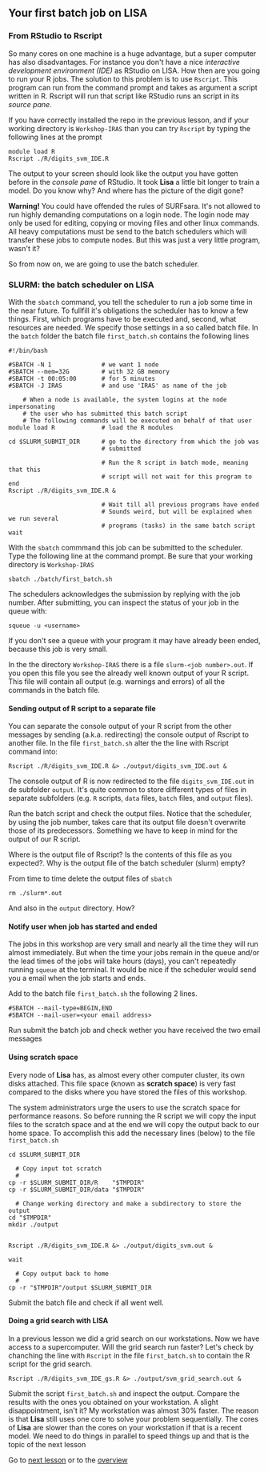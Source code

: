 ## Your first batch job on LISA

### From RStudio to Rscript

So many cores on one machine is a huge advantage, but a super computer has also disadvantages.
For instance you don't have a nice _interactive development environment (IDE)_ as RStudio on LISA. How then are you going to run your R jobs. The solution to this problem is to use `Rscript`.
This program can run from the command prompt and takes as argument a script written in R. Rscript will run that script like RStudio runs an script in its _source pane_.

If you have correctly installed the repo in the previous lesson, and if your working directory is `Workshop-IRAS` than you can try `Rscript` by typing the following lines at the prompt

```
module load R
Rscript ./R/digits_svm_IDE.R
```

The output to your screen should look like the output you have gotten before in the _console pane_ of RStudio. It took **Lisa** a little bit longer to train a model. Do you know why? And where has the picture of the digit gone?

**Warning!** You could have offended the rules of SURFsara. It's not allowed to run highly demanding computations on a login node. The login node may only be used for editing, copying or moving files and other linux commands. All heavy computations must be send to the batch schedulers which will transfer these jobs to compute nodes. But this was just a very little program, wasn't it?

So from now on, we are going to use the batch scheduler. 

### SLURM: the batch scheduler on LISA

With the `sbatch` command, you tell the scheduler to run a job some time in the near future. To fullfill it's obligations the scheduler has to know a few things. First, which programs have to be executed and, second, what resources are needed. We specify those settings in a so called batch file. In the `batch` folder the batch file `first_batch.sh` contains the following lines

```
#!/bin/bash           
                    
#SBATCH -N 1              # we want 1 node
#SBATCH --mem=32G         # with 32 GB memory
#SBATCH -t 00:05:00       # for 5 minutes
#SBATCH -J IRAS           # and use 'IRAS' as name of the job

    # When a node is available, the system logins at the node impersonating
    # the user who has submitted this batch script
    # The following commands will be executed on behalf of that user
module load R             # load the R modules

cd $SLURM_SUBMIT_DIR      # go to the directory from which the job was
                          # submitted
                          
                          # Run the R script in batch mode, meaning that this
                          # script will not wait for this program to end
Rscript ./R/digits_svm_IDE.R &

                          # Wait till all previous programs have ended
                          # Sounds weird, but will be explained when we run several 
                          # programs (tasks) in the same batch script
wait
```

With the `sbatch` commmand this job can be submitted to the scheduler. Type the following line at the command prompt. Be sure that your working directory is `Workshop-IRAS`

```
sbatch ./batch/first_batch.sh
```

The schedulers acknowledges the submission by replying with the job number.
After submitting, you can inspect the status of your job in the queue with:

```
squeue -u <username>
```

If you don't see a queue with your program it may have already been ended, because this job is very small.

In the the directory `Workshop-IRAS` there is a file `slurm-<job number>.out`. If you open this file you see the already well known output of your R script. This file will contain all output (e.g. warnings and errors) of all the commands in the batch file.

#### Sending output of R script to a separate file

You can separate the console output of your R script from the other messages by sending (a.k.a. redirecting) the console output of Rscript to another file. In the file `first_batch.sh` alter the the line with Rscript command into:

```
Rscript ./R/digits_svm_IDE.R &> ./output/digits_svm_IDE.out &
```

The console output of R is now redirected to the file `digits_svm_IDE.out` in de subfolder `output`. It's quite common to store different types of files in separate subfolders (e.g. `R` scripts, `data` files, `batch` files, and `output` files).

Run the batch script and check the output files. Notice that the scheduler, by using the job number, takes care that its output file doesn't overwrite those of its predecessors. Something we have to keep in mind for the output of our R script. 

Where is the output file of Rscript? Is the contents of this file as you expected?. Why is the output file of the batch scheduler (slurm) empty?

From time to time delete the output files of `sbatch`

```
rm ./slurm*.out
```

And also in the `output` directory. How?


#### Notify user when job has started and ended

The jobs in this workshop are very small and nearly all the time they will run almost immediately. But when the time your jobs remain in the queue and/or the lead times of the jobs will take hours (days), you can't repeatedly running `squeue` at the terminal. It would be nice if the scheduler would send you a email when the job  starts and ends.

Add to the batch file `first_batch.sh` the following 2 lines.

```
#SBATCH --mail-type=BEGIN,END
#SBATCH --mail-user=<your email address>
```

Run submit the batch job and check wether you have received the two email messages


#### Using **scratch** space

Every node of **Lisa** has, as almost every other computer cluster, its own disks attached. This file space (known as **scratch space**) is very fast compared to the disks where you have stored the files of this workshop.

The system administrators urge the users to use the scratch space for performance reasons. So before running the R script we will copy the input files to the scratch space and at the end we will copy the output back to our home space. To accomplish this add the necessary lines (below) to the file `first_batch.sh`

```
cd $SLURM_SUBMIT_DIR

  # Copy input tot scratch
  #
cp -r $SLURM_SUBMIT_DIR/R    "$TMPDIR"
cp -r $SLURM_SUBMIT_DIR/data "$TMPDIR"

  # Change working directory and make a subdirectory to store the output
cd "$TMPDIR"
mkdir ./output


Rscript ./R/digits_svm_IDE.R &> ./output/digits_svm.out &

wait

  # Copy output back to home
  # 
cp -r "$TMPDIR"/output $SLURM_SUBMIT_DIR
```

Submit the batch file and check if all went well.

#### Doing a grid search with LISA

In a previous lesson we did a grid search on our workstations. Now we have access to a supercomputer. Will the grid search run faster? Let's check by chanching the line with `Rscript` in the file `first_batch.sh` to contain the R script for the grid search.

```
Rscript ./R/digits_svm_IDE_gs.R &> ./output/svm_grid_search.out &
```

Submit the script `first_batch.sh` and inspect the output. Compare the results with the ones you obtained on your workstation. A slight disappointment, isn't it? My workstation was almost 30% faster. The reason is that **Lisa** still uses one core to solve your problem sequentially. The cores of **Lisa** are slower than the cores on your workstation if that is a recent model. We need to do things in parallel to speed things up and that is the topic of the next lesson

Go to [next lesson](./hpc_on_lisa.md) or to the [overview](./overview.md)














